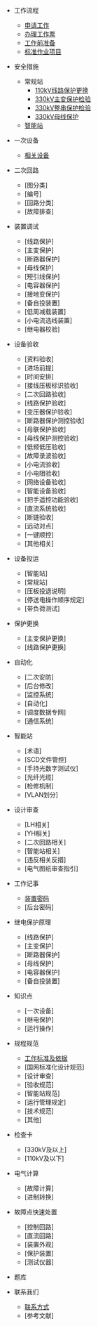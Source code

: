* 工作流程
	* [申请工作](workflow/1.1申请工作/)  <!--注意这里是相对路径-->
	* [办理工作票](workflow/1.2办理工作票/)
	* [工作前准备](workflow/1.3工作前准备/)
	* [标准作业项目](workflow/1.4标准作业项目/)

* 安全措施
	* 常规站
		* [110kV线路保护更换](safety-measures/2.1常规站/110kV线路保护更换/)
		* [330kV主变保护检验](safety-measures/2.1常规站/330kV主变保护检验/)
		* [330kV整串保护检验](safety-measures/2.1常规站/330kV整串检验/)
		* [330kV母线保护](safety-measures/2.1常规站/330kV母线保护/)
	* [智能站](/safety-measures/2.2智能站/)

* 一次设备
	* [相关设备](/primary-equipment/)

* 二次回路
	* [图分类]
	* [编号]
	* [回路分类]
	* [故障排查]

* 装置调试
	* [线路保护]
	* [主变保护]
	* [断路器保护]
	* [母线保护]
	* [短引线保护]
	* [电容器保护]
	* [接地变保护]
	* [备自投装置]
	* [低周减载装置]
	* [小电流选线装置]
	* [继电器校验]

* 设备验收
	* [资料验收]
	* [进场前提]
	* [时间安排]
	* [接线压板标识验收]
	* [二次回路验收]
	* [线路保护验收]
	* [变压器保护验收]
	* [断路器保护测控验收]
	* [母联保护验收]
	* [母线保护测控验收]
	* [低频低压验收]
	* [故障录波验收]
	* [小电流验收]
	* [小电阻验收]
	* [网络设备验收]
	* [智能设备验收]
	* [把手遥控功能验收]
	* [直流系统验收]
	* [断链验收]
	* [远动对点]
	* [一键顺控]
	* [其他相关]

* 设备投运
	* [智能站]
	* [常规站]
	* [压板投退说明]
	* [停送电操作顺序规定]
	* [带负荷测试]

* 保护更换
	* [主变保护更换]
	* [线路保护更换]

* 自动化
	* [二次安防]
	* [后台修改]
	* [监控系统]
	* [自动化]
	* [调度数据专网]
	* [通信系统]

* 智能站
	* [术语]
    * [SCD文件管控]
	* [手持光数字测试仪]
    * [光纤光缆]
	* [检修机制]
    * [VLAN划分]

* 设计审查
	* [LH相关]
    * [YH相关]
	* [二次回路相关]
    * [智能站相关]
	* [违反相关反措]
    * [电气图纸审查指引]

* 工作记事
	* [装置密码](/work-notes/装置密码/)
    * [后台密码]

* 继电保护原理
	* [线路保护]
	* [主变保护]
	* [断路器保护]
	* [母线保护]
	* [电容器保护]
	* [备自投装置]

* 知识点
	* [一次设备]
	* [继电保护]
	* [运行操作]

* 规程规范
	* [工作标准及依据](/standards/工作标准及依据/)
	* [国网标准化设计规范]
	* [设计审查]
	* [验收规范]
	* [智能站规范]
	* [运行管理规定]
	* [技术规范]
	* [其他]

* 检查卡
	* [330kV及以上]
	* [110kV及以下]

* 电气计算
	* [故障计算]
	* [进制转换]

* 故障点快速处置
	* [控制回路]
	* [直流回路]
	* [装置外观]
	* [保护装置]
	* [测试仪器]

* 题库

* 联系我们
	* [联系方式](/contact-us/)
	* [参考文献]
